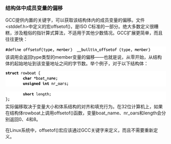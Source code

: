 ### 结构体中成员变量的偏移

GCC提供内置的关键字，可以获取该结构体内的成员变量的偏移。文件<stddef.h>中定义的宏offsetof()，是ISO C标准的一部分。绝大多数定义很糟糕，涉及粗俗的指针算式算法，不适用于其他少数情况。GCC扩展更简单，而且往往更快：



![612.png](../images/612.png)
该调用会返回type类型的member变量的偏移——也就是说，从零开始，从结构体的起始地址到该变量地址之间的字节数。举个例子，对于以下结构体：



![613.png](../images/613.png)


![614.png](../images/614.png)
实际偏移取决于变量大小和体系结构的对齐和填充行为。在32位计算机上，如果在结构体rowboat上调用offsetof()函数，变量boat_name、nr_oars和length会分别返回0、4和8。

在Linux系统中，offsetof()宏应该通过GCC关键字来定义，而且不需要重新定义。

